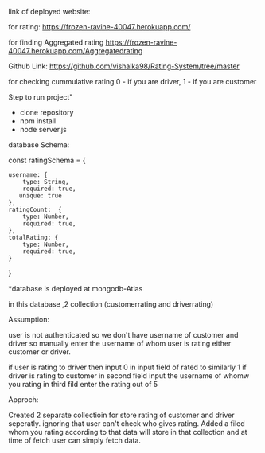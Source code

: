 link of deployed website:

for rating:
https://frozen-ravine-40047.herokuapp.com/

for finding Aggregated rating
https://frozen-ravine-40047.herokuapp.com/Aggregatedrating


Github Link: https://github.com/vishalka98/Rating-System/tree/master

for checking cummulative rating 
0 - if you are driver,
1 - if you are customer



Step to run project"
  - clone repository
  - npm install
  - node server.js
  
  
database Schema:


const ratingSchema = {

    username: {
        type: String,
        required: true,
       unique: true
    },
    ratingCount:  {
        type: Number,
        required: true,
    },
    totalRating: {
        type: Number,
        required: true,
    }
      
}

*database is deployed at mongodb-Atlas

in this database ,2 collection (customerrating and driverrating)

Assumption:

user is not authenticated so we don't have username of customer and  driver
so manually enter the username of whom user is rating either customer or driver.

if user is rating to driver then input 0 in input field of rated to similarly 1 if driver is rating to customer
in second field input the username of whomw you rating
in third fild enter the rating out of 5


Approch:

Created 2 separate collectioin for store rating of customer and driver seperatly.
ignoring that user can't check who gives rating. Added a filed whom you rating according to that data will store in that collection and at time of fetch user can simply fetch data.



